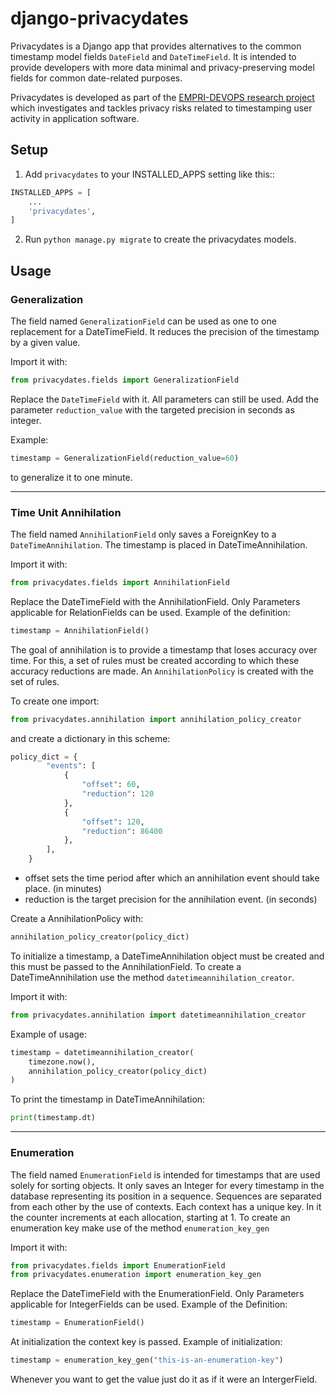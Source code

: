 django-privacydates
===================

Privacydates is a Django app that provides alternatives to the common timestamp model fields
`DateField` and `DateTimeField`.
It is intended to provide developers with more data minimal and
privacy-preserving model fields for common date-related purposes.

Privacydates is developed as part of the [EMPRI-DEVOPS research project](https://empri-devops.de)
which investigates and tackles privacy risks related to timestamping user
activity in application software.


## Setup

1. Add `privacydates` to your INSTALLED_APPS setting like this::

```python
INSTALLED_APPS = [
    ...
    'privacydates',
]
```

2. Run ``python manage.py migrate`` to create the privacydates models.


## Usage

### Generalization

The field named `GeneralizationField` can be used as one to one replacement for a DateTimeField.
It reduces the precision of the timestamp by a given value.

Import it with:
```python
from privacydates.fields import GeneralizationField
```

Replace the `DateTimeField` with it. All parameters can still be used.
Add the parameter `reduction_value` with the targeted precision in seconds as integer.

Example:
```python
timestamp = GeneralizationField(reduction_value=60)
```
to generalize it to one minute.


---
### Time Unit Annihilation

The field named `AnnihilationField` only saves a ForeignKey to a `DateTimeAnnihilation`.
The timestamp is placed in DateTimeAnnihilation.

Import it with:
```python
from privacydates.fields import AnnihilationField
```


Replace the DateTimeField with the AnnihilationField. Only Parameters applicable for RelationFields can be used.
Example of the definition:
```python
timestamp = AnnihilationField()
```

The goal of annihilation is to provide a timestamp that loses accuracy over time.
For this, a set of rules must be created according to which these accuracy reductions are made.
An `AnnihilationPolicy` is created with the set of rules.

To create one import:
```python
from privacydates.annihilation import annihilation_policy_creator
```

and create a dictionary in this scheme:

```python
policy_dict = {
        "events": [
            {
                "offset": 60,
                "reduction": 120
            },
            {
                "offset": 120,
                "reduction": 86400
            },
        ],
    }
```
- offset sets the time period after which an annihilation event should take place. (in minutes)
- reduction is the target precision for the annihilation event. (in seconds)

Create a AnnihilationPolicy with:
```python
annihilation_policy_creator(policy_dict)
```


To initialize a timestamp,
a DateTimeAnnihilation object must be created and this must be passed to the AnnihilationField.
To create a DateTimeAnnihilation use the method `datetimeannihilation_creator`.

Import it with:
```python
from privacydates.annihilation import datetimeannihilation_creator
```

Example of usage:
```python
timestamp = datetimeannihilation_creator(
    timezone.now(),
    annihilation_policy_creator(policy_dict)
)
```

To print the timestamp in DateTimeAnnihilation:
```python
print(timestamp.dt)
```



---
### Enumeration

The field named `EnumerationField` is intended for timestamps that are used solely for sorting objects.
It only saves an Integer for every timestamp in the database representing its position in a sequence.
Sequences are separated from each other by the use of contexts. Each context has a unique key.
In it the counter increments at each allocation, starting at 1.
To create an enumeration key make use of the method `enumeration_key_gen`

Import it with:
```python
from privacydates.fields import EnumerationField
from privacydates.enumeration import enumeration_key_gen
```


Replace the DateTimeField with the EnumerationField. Only Parameters applicable for IntegerFields can be used.
Example of the Definition:
```python
timestamp = EnumerationField()
```


At initialization the context key is passed.
Example of initialization:
```python
timestamp = enumeration_key_gen("this-is-an-enumeration-key")
```

Whenever you want to get the value just do it as if it were an IntergerField.
